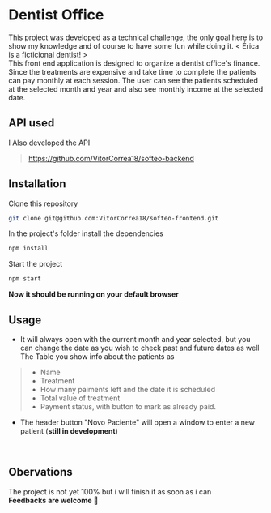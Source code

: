 # Dentist Office

This project was developed as a technical challenge, the only goal here is to show my knowledge and of course to have some fun while doing it. < Érica is a ficticional dentist! > <br>
This front end application is designed to organize a dentist office's finance. Since the treatments are expensive and take time to complete the patients can pay monthly at each session. The user can see the patients scheduled at the selected month and year and also see monthly income at the selected date.

## API used
I Also developed the API
> https://github.com/VitorCorrea18/softeo-backend

## Installation

Clone this repository
```bash
git clone git@github.com:VitorCorrea18/softeo-frontend.git
```
In the project's folder install the dependencies
```bash
npm install
```
Start the project
```bash
npm start
```

<b>Now it should be running on your default browser</b>

## Usage

* It will always open with the current month and year selected, but you can change the date as you wish to check past and future dates as well <br>
The Table you show info about the patients as

> - Name
> - Treatment
> - How many paiments left and the date it is scheduled
> - Total value of treatment
> - Payment status, with button to mark as already paid.

* The header button "Novo Paciente" will open a window to enter a new patient (<b>still in development</b>)
<br>

## Obervations
  The project is not yet 100% but i will finish it as soon as i can <br>
  <b>Feedbacks are welcome :rocket:</b>
